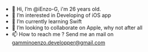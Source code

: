 - 👋 Hi, I’m @iEnzo-G, i'm 26 years old.
- 👀 I’m interested in Developing of iOS app
- 🌱 I’m currently learning Swift
- 💞️ I’m looking to collaborate on Apple, why not after all
- 📫 How to reach me ? Send me an mail on gamminoenzo.developper@gmail.com

<!---
iEnzo-G/iEnzo-G is a ✨ special ✨ repository because its `README.md` (this file) appears on your GitHub profile.
You can click the Preview link to take a look at your changes.
--->
